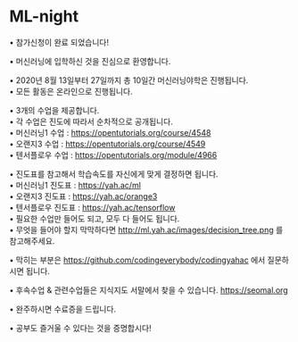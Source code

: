 ML-night
=

• 참가신청이 완료 되었습니다! 

• 머신러닝에 입학하신 것을 진심으로 환영합니다. 

• 2020년 8월 13일부터 27일까지 총 10일간 머신러닝야학은 진행됩니다.  
• 모든 활동은 온라인으로 진행됩니다. 

• 3개의 수업을 제공합니다.  
• 각 수업은 진도에 따라서 순차적으로 공개됩니다.  
• 머신러닝1 수업 : https://opentutorials.org/course/4548  
• 오랜지3 수업 : https://opentutorials.org/course/4549  
• 텐서플로우 수업 : https://opentutorials.org/module/4966  

• 진도표를 참고해서 학습속도를 자신에게 맞게 결정하면 됩니다.  
• 머신러닝1 진도표 : https://yah.ac/ml  
• 오랜지3 진도표 : https://yah.ac/orange3  
• 텐서플로우 진도표 : https://yah.ac/tensorflow  
• 필요한 수업만 들어도 되고, 모두 다 들어도 됩니다.  
• 무엇을 들어야 할지 막막하다면 http://ml.yah.ac/images/decision_tree.png 를 참고해주세요.  

• 막히는 부분은 https://github.com/codingeverybody/codingyahac 에서 질문하시면 됩니다.  

• 후속수업 & 관련수업들은 지식지도 서말에서 찾을 수 있습니다. https://seomal.org  

• 완주하시면 수료증을 드립니다.  

• 공부도 즐거울 수 있다는 것을 증명합시다!  